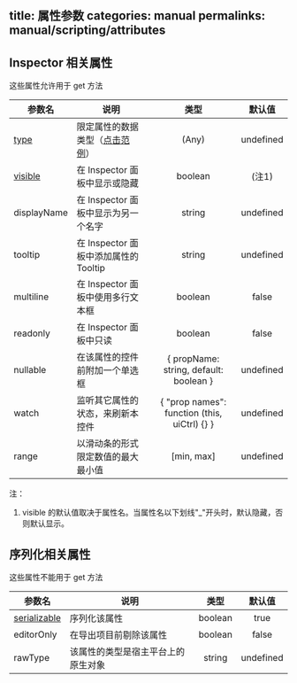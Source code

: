 title: 属性参数
categories: manual
permalinks: manual/scripting/attributes
---

## Inspector 相关属性

这些属性允许用于 get 方法

参数名 | 说明 | 类型 | 默认值
--- | --- |:---:|:---:
[type](/scripting/class#type) | 限定属性的数据类型（[点击范例](/scripting/class#type)） | (Any) | undefined
[visible](/scripting/class#visible) | 在 Inspector 面板中显示或隐藏 | boolean | (注1)
displayName  | 在 Inspector 面板中显示为另一个名字 | string | undefined
tooltip | 在 Inspector 面板中添加属性的 Tooltip | string | undefined
multiline | 在 Inspector 面板中使用多行文本框 | boolean | false
readonly | 在 Inspector 面板中只读 | boolean | false
nullable | 在该属性的控件前附加一个单选框 | { propName: string, default: boolean } | undefined
watch | 监听其它属性的状态，来刷新本控件 | { "prop names": function (this, uiCtrl) {} } | undefined
range | 以滑动条的形式限定数值的最大最小值 | [min, max] | undefined

注：
 1. visible 的默认值取决于属性名。当属性名以下划线"_"开头时，默认隐藏，否则默认显示。

## 序列化相关属性

这些属性不能用于 get 方法

参数名 | 说明 | 类型 | 默认值
--- | --- |:---:|:---:
[serializable](/zh/scripting/class#serializable) | 序列化该属性 | boolean | true
editorOnly | 在导出项目前剔除该属性 | boolean | false
rawType | 该属性的类型是宿主平台上的原生对象 | string | undefined
